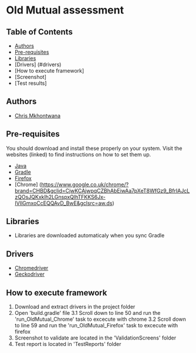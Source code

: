 # Old Mutual assessment
## Table of Contents

- [Authors](#authors)
- [Pre-requisites](#pre-requisites)
- [Libraries](#libraries)
- [Drivers] (#drivers)
- [How to execute framework]
- [Screenshot]
- [Test results]

## Authors

* [Chris Mkhontwana](https://github.com/chrismkhontwana/OldMutualAutomation)

## Pre-requisites

You should download and install these properly on your system. Visit the websites (linked) to find instructions on how to set them up.

* [Java](https://www.java.com/en/download/)
* [Gradle](https://gradle.org/)
* [Firefox](https://www.mozilla.org/)
* [Chrome] (https://www.google.co.uk/chrome/?brand=CHBD&gclid=CjwKCAjwpqCZBhAbEiwAa7pXeT8WfGz9_BfrIAJcLzQOsJQKxkIh2LGnspxQlhTFKKS6Jx-IVIlGmxoCcEQQAvD_BwE&gclsrc=aw.ds)

## Libraries
* Libraries are downloaded automaticaly when you sync Gradle 

## Drivers
* [Chromedriver](https://chromedriver.chromium.org/downloads)
* [Geckodriver](https://github.com/mozilla/geckodriver/releases)

## How to execute framework
1. Download and extract drivers in the project folder
2. Open 'build.gradle' file
3.1 Scroll down to line 50 and run the 'run_OldMutual_Chrome' task to excecute with chrome
3.2 Scroll down to line 59 and run the 'run_OldMutual_Firefox' task to excecute with firefox
4. Screenshot to validate are located in the 'ValidationScreens' folder
5. Test report is located in 'TestReports' folder




